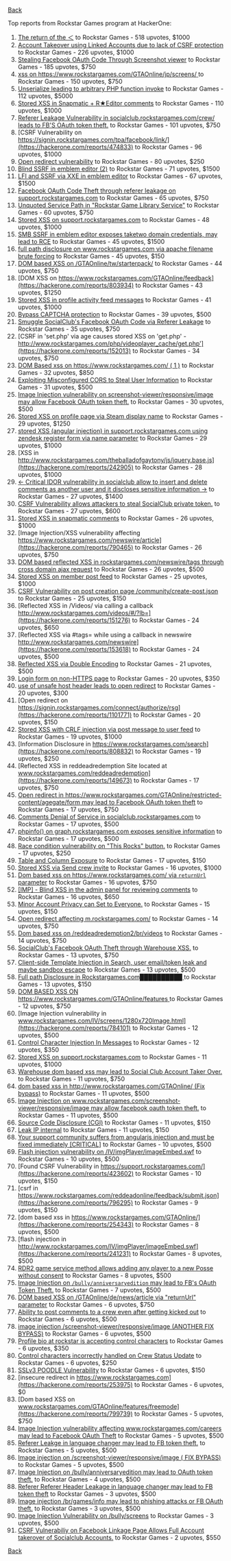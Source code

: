 [Back](../README.md)

Top reports from Rockstar Games program at HackerOne:

1. [The return of the ＜](https://hackerone.com/reports/639684) to Rockstar Games - 518 upvotes, $1000
2. [Account Takeover using Linked Accounts due to lack of CSRF protection](https://hackerone.com/reports/463330) to Rockstar Games - 226 upvotes, $1000
3. [Stealing Facebook OAuth Code Through Screenshot viewer](https://hackerone.com/reports/488269) to Rockstar Games - 185 upvotes, $750
4. [xss on https://www.rockstargames.com/GTAOnline/jp/screens/ ](https://hackerone.com/reports/507494) to Rockstar Games - 150 upvotes, $750
5. [Unserialize leading to arbitrary PHP function invoke](https://hackerone.com/reports/210741) to Rockstar Games - 112 upvotes, $5000
6. [Stored XSS in Snapmatic + R★Editor comments](https://hackerone.com/reports/309531) to Rockstar Games - 110 upvotes, $1000
7. [Referer Leakage Vulnerability in  socialclub.rockstargames.com/crew/ leads to FB'S OAuth token theft.](https://hackerone.com/reports/787160) to Rockstar Games - 101 upvotes, $750
8. [CSRF Vulnerability on https://signin.rockstargames.com/tpa/facebook/link/](https://hackerone.com/reports/474833) to Rockstar Games - 96 upvotes, $1000
9. [Open redirect vulnerability](https://hackerone.com/reports/380760) to Rockstar Games - 80 upvotes, $250
10. [Blind SSRF in emblem editor (2)](https://hackerone.com/reports/265050) to Rockstar Games - 71 upvotes, $1500
11. [LFI and SSRF via XXE in emblem editor](https://hackerone.com/reports/347139) to Rockstar Games - 67 upvotes, $1500
12. [Facebook OAuth Code Theft through referer leakage on support.rockstargames.com](https://hackerone.com/reports/482743) to Rockstar Games - 65 upvotes, $750
13. [Unquoted Service Path in "Rockstar Game Library Service"](https://hackerone.com/reports/716448) to Rockstar Games - 60 upvotes, $750
14. [Stored XSS on support.rockstargames.com](https://hackerone.com/reports/265384) to Rockstar Games - 48 upvotes, $1000
15. [SMB SSRF in emblem editor exposes taketwo domain credentials, may lead to RCE](https://hackerone.com/reports/288353) to Rockstar Games - 45 upvotes, $1500
16. [full path disclosure on www.rockstargames.com via apache filename brute forcing](https://hackerone.com/reports/210238) to Rockstar Games - 45 upvotes, $150
17. [DOM based XSS on /GTAOnline/tw/starterpack/](https://hackerone.com/reports/508517) to Rockstar Games - 44 upvotes, $750
18. [DOM XSS on https://www.rockstargames.com/GTAOnline/feedback](https://hackerone.com/reports/803934) to Rockstar Games - 43 upvotes, $1250
19. [Stored XSS in profile activity feed messages](https://hackerone.com/reports/231444) to Rockstar Games - 41 upvotes, $1000
20. [Bypass CAPTCHA protection](https://hackerone.com/reports/210417) to Rockstar Games - 39 upvotes, $500
21. [Smuggle SocialClub's Facebook OAuth Code via Referer Leakage](https://hackerone.com/reports/342709) to Rockstar Games - 35 upvotes, $750
22. [CSRF in 'set.php' via age causes stored XSS on 'get.php' - http://www.rockstargames.com/php/videoplayer_cache/get.php'](https://hackerone.com/reports/152013) to Rockstar Games - 34 upvotes, $750
23. [DOM Based xss on https://www.rockstargames.com/ ( 1 )](https://hackerone.com/reports/475442) to Rockstar Games - 32 upvotes, $850
24. [Exploiting Misconfigured CORS to Steal User Information](https://hackerone.com/reports/317391) to Rockstar Games - 31 upvotes, $500
25. [Image Injection vulnerability on screenshot-viewer/responsive/image may allow Facebook OAuth token theft.](https://hackerone.com/reports/655288) to Rockstar Games - 30 upvotes, $500
26. [Stored XSS on profile page via Steam display name](https://hackerone.com/reports/282604) to Rockstar Games - 29 upvotes, $1250
27. [stored XSS (angular injection) in support.rockstargames.com using zendesk register form via name parameter](https://hackerone.com/reports/354262) to Rockstar Games - 29 upvotes, $1000
28. [XSS in http://www.rockstargames.com/theballadofgaytony/js/jquery.base.js](https://hackerone.com/reports/242905) to Rockstar Games - 28 upvotes, $1000
29. [\<- Critical IDOR vulnerability in socialclub allow to insert and delete comments as another user and it discloses sensitive information -\>](https://hackerone.com/reports/204292) to Rockstar Games - 27 upvotes, $1400
30. [CSRF Vulnerability allows attackers to steal SocialClub private token.](https://hackerone.com/reports/253128) to Rockstar Games - 27 upvotes, $600
31. [Stored XSS in snapmatic comments](https://hackerone.com/reports/231389) to Rockstar Games - 26 upvotes, $1000
32. [Image Injection/XSS vulnerability affecting https://www.rockstargames.com/newswire/article](https://hackerone.com/reports/790465) to Rockstar Games - 26 upvotes, $750
33. [DOM based reflected XSS in rockstargames.com/newswire/tags through cross domain ajax request](https://hackerone.com/reports/172843) to Rockstar Games - 26 upvotes, $500
34. [Stored XSS on member post feed](https://hackerone.com/reports/264002) to Rockstar Games - 25 upvotes, $1000
35. [CSRF Vulnerability on post creation page /community/create-post.json](https://hackerone.com/reports/487378) to Rockstar Games - 25 upvotes, $150
36. [Reflected XSS in /Videos/ via calling a callback http://www.rockstargames.com/videos/#/?lb=](https://hackerone.com/reports/151276) to Rockstar Games - 24 upvotes, $650
37. [Reflected XSS via #tags= while using a callback in newswire  http://www.rockstargames.com/newswire](https://hackerone.com/reports/153618) to Rockstar Games - 24 upvotes, $500
38. [Reflected XSS via Double Encoding](https://hackerone.com/reports/246505) to Rockstar Games - 21 upvotes, $500
39. [Login form on non-HTTPS page](https://hackerone.com/reports/214571) to Rockstar Games - 20 upvotes, $350
40. [use of unsafe host header leads to open redirect](https://hackerone.com/reports/210875) to Rockstar Games - 20 upvotes, $300
41. [Open redirect on https://signin.rockstargames.com/connect/authorize/rsg](https://hackerone.com/reports/1101771) to Rockstar Games - 20 upvotes, $150
42. [Stored XSS with CRLF injection via post message to user feed](https://hackerone.com/reports/263191) to Rockstar Games - 19 upvotes, $1000
43. [Information Disclosure in https://www.rockstargames.com/search](https://hackerone.com/reports/808832) to Rockstar Games - 19 upvotes, $250
44. [Reflected XSS in reddeadredemption Site  located at www.rockstargames.com/reddeadredemption](https://hackerone.com/reports/149673) to Rockstar Games - 17 upvotes, $750
45. [Open redirect in https://www.rockstargames.com/GTAOnline/restricted-content/agegate/form may lead to Facebook OAuth token theft](https://hackerone.com/reports/798121) to Rockstar Games - 17 upvotes, $750
46. [Comments Denial of Service in socialclub.rockstargames.com](https://hackerone.com/reports/214370) to Rockstar Games - 17 upvotes, $500
47. [phpinfo() on graph.rockstargames.com exposes sensitive information](https://hackerone.com/reports/1082774) to Rockstar Games - 17 upvotes, $500
48. [Race condition vulnerability on "This Rocks" button.](https://hackerone.com/reports/474021) to Rockstar Games - 17 upvotes, $250
49. [Table and Column Exposure](https://hackerone.com/reports/218898) to Rockstar Games - 17 upvotes, $150
50. [Stored XSS via Send crew invite](https://hackerone.com/reports/272997) to Rockstar Games - 16 upvotes, $1000
51. [Dom based xss on https://www.rockstargames.com/ via `returnUrl` parameter](https://hackerone.com/reports/505157) to Rockstar Games - 16 upvotes, $750
52. [[IMP] - Blind XSS in the admin panel for reviewing comments](https://hackerone.com/reports/197337) to Rockstar Games - 16 upvotes, $650
53. [Minor Account Privacy can Set to Everyone.](https://hackerone.com/reports/883731) to Rockstar Games - 15 upvotes, $150
54. [Open redirect affecting  m.rockstargames.com/](https://hackerone.com/reports/781718) to Rockstar Games - 14 upvotes, $750
55. [Dom based xss on /reddeadredemption2/br/videos](https://hackerone.com/reports/488108) to Rockstar Games - 14 upvotes, $750
56. [SocialClub's Facebook OAuth Theft through Warehouse XSS.](https://hackerone.com/reports/316948) to Rockstar Games - 13 upvotes, $750
57. [Client-side Template Injection in Search, user email/token leak and maybe sandbox escape](https://hackerone.com/reports/271960) to Rockstar Games - 13 upvotes, $500
58. [Full path Disclosure in Rockstargames.com██████████ ](https://hackerone.com/reports/210572) to Rockstar Games - 13 upvotes, $150
59. [DOM BASED XSS ON https://www.rockstargames.com/GTAOnline/features ](https://hackerone.com/reports/479612) to Rockstar Games - 12 upvotes, $750
60. [Image Injection vulnerability in www.rockstargames.com/IV/screens/1280x720Image.html](https://hackerone.com/reports/784101) to Rockstar Games - 12 upvotes, $500
61. [Control Character Injection In Messages](https://hackerone.com/reports/210994) to Rockstar Games - 12 upvotes, $350
62. [Stored XSS on support.rockstargames.com](https://hackerone.com/reports/265274) to Rockstar Games - 11 upvotes, $1000
63. [Warehouse dom based xss may lead to Social Club Account Taker Over.](https://hackerone.com/reports/663312) to Rockstar Games - 11 upvotes, $750
64. [dom based xss in http://www.rockstargames.com/GTAOnline/ (Fix bypass)](https://hackerone.com/reports/261571) to Rockstar Games - 11 upvotes, $500
65. [Image Injection on www.rockstargames.com/screenshot-viewer/responsive/image may allow facebook oauth token theft.](https://hackerone.com/reports/497655) to Rockstar Games - 11 upvotes, $500
66. [Source Code Disclosure (CGI)](https://hackerone.com/reports/211418) to Rockstar Games - 11 upvotes, $150
67. [Leak IP internal](https://hackerone.com/reports/271700) to Rockstar Games - 11 upvotes, $150
68. [Your support community suffers from angularjs injection and must be fixed immediately [CRITICAL]](https://hackerone.com/reports/274264) to Rockstar Games - 10 upvotes, $500
69. [Flash injection vulnerability on /IV/imgPlayer/imageEmbed.swf](https://hackerone.com/reports/485382) to Rockstar Games - 10 upvotes, $500
70. [Found CSRF Vulnerability in https://support.rockstargames.com/](https://hackerone.com/reports/423602) to Rockstar Games - 10 upvotes, $150
71. [csrf in https://www.rockstargames.com/reddeadonline/feedback/submit.json](https://hackerone.com/reports/796295) to Rockstar Games - 9 upvotes, $150
72. [dom based xss in https://www.rockstargames.com/GTAOnline/](https://hackerone.com/reports/254343) to Rockstar Games - 8 upvotes, $500
73. [flash injection in http://www.rockstargames.com/IV/imgPlayer/imageEmbed.swf](https://hackerone.com/reports/241231) to Rockstar Games - 8 upvotes, $500
74. [RDR2 game service method allows adding any player to a new Posse without consent](https://hackerone.com/reports/1029594) to Rockstar Games - 8 upvotes, $500
75. [Image Injection on `/bully/anniversaryedition` may lead to FB's OAuth Token Theft.](https://hackerone.com/reports/659784) to Rockstar Games - 7 upvotes, $500
76. [DOM based XSS on /GTAOnline/de/news/article via "returnUrl" parameter](https://hackerone.com/reports/508475) to Rockstar Games - 6 upvotes, $750
77. [Ability to post comments to a crew even after getting kicked out](https://hackerone.com/reports/197153) to Rockstar Games - 6 upvotes, $500
78. [image injection /screenshot-viewer/responsive/image (ANOTHER FIX BYPASS)](https://hackerone.com/reports/506126) to Rockstar Games - 6 upvotes, $500
79. [Profile bio at rockstar is accepting control characters](https://hackerone.com/reports/214763) to Rockstar Games - 6 upvotes, $350
80. [Control characters incorrectly handled on Crew Status Update](https://hackerone.com/reports/232499) to Rockstar Games - 6 upvotes, $250
81. [SSLv3 POODLE Vulnerability](https://hackerone.com/reports/210331) to Rockstar Games - 6 upvotes, $150
82. [insecure redirect in https://www.rockstargames.com](https://hackerone.com/reports/253975) to Rockstar Games - 6 upvotes, $0
83. [Dom based XSS on www.rockstargames.com/GTAOnline/features/freemode](https://hackerone.com/reports/799739) to Rockstar Games - 5 upvotes, $750
84. [Image Injection vulnerability affecting www.rockstargames.com/careers may lead to Facebook OAuth Theft](https://hackerone.com/reports/491654) to Rockstar Games - 5 upvotes, $500
85. [Referer Leakge in language changer may lead to FB token theft.](https://hackerone.com/reports/809691) to Rockstar Games - 5 upvotes, $500
86. [Image injection on /screenshot-viewer/responsive/image ( FIX BYPASS)](https://hackerone.com/reports/505259) to Rockstar Games - 5 upvotes, $500
87. [Image Injection on /bully/anniversaryedition may lead to OAuth token theft.](https://hackerone.com/reports/498358) to Rockstar Games - 4 upvotes, $500
88. [Referer Referer Header Leakage in language changer may lead to FB token theft](https://hackerone.com/reports/870062) to Rockstar Games - 3 upvotes, $500
89. [Image injection /br/games/info may lead to phishing attacks or FB OAuth theft.](https://hackerone.com/reports/510388) to Rockstar Games - 3 upvotes, $500
90. [Image Injection Vulnerability on /bully/screens](https://hackerone.com/reports/661646) to Rockstar Games - 3 upvotes, $500
91. [CSRF Vulnerabiliy on Facebook Linkage Page Allows Full Account takerover of Socialclub Accounts.](https://hackerone.com/reports/653254) to Rockstar Games - 2 upvotes, $550


[Back](../README.md)